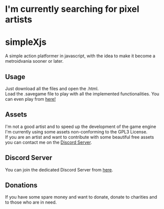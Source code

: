 # I'm currently searching for pixel artists

# simpleXjs
A simple action platformer in javascript, with the idea to make it become a metroidvania sooner or later.

## Usage
Just download all the files and open the .html.<br>
Load the .savegame file to play with all the implemented functionalities.
You can even play from [here!](https://fibreditoniocartonio.github.io/)

## Assets
I'm not a good artist and to speed up the development of the game engine I'm currently using some assets non-conforming to the GPL3 License.<br>
If you are an artist and want to contribute with some beautiful free assets you can contact me on the [Discord Server](https://discord.gg/7dEmHX39bA).

## Discord Server
You can join the dedicated Discord Server from [here](https://discord.gg/7dEmHX39bA).

## Donations
If you have some spare money and want to donate, donate to charities and to those who are in need.
